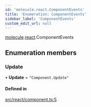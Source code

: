 ```yaml
---
id: 'molecule.react.ComponentEvents'
title: 'Enumeration: ComponentEvents'
sidebar_label: 'ComponentEvents'
custom_edit_url: null
---
```


[molecule](../namespaces/molecule).[react](../namespaces/molecule.react).ComponentEvents

## Enumeration members

### Update

• **Update** = `"Component.Update"`

#### Defined in

[src/react/component.ts:5](https://github.com/DTStack/molecule/blob/b5324fcf/src/react/component.ts#L5)
